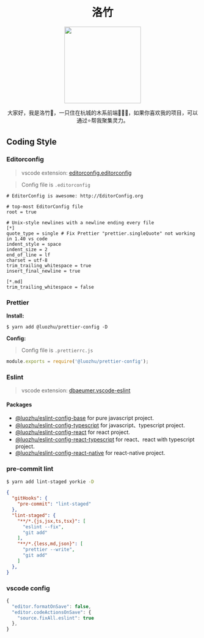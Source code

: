 <div align="center">
  <h1>洛竹</h1>
  <img alt="" src="https://user-images.githubusercontent.com/13204332/128195385-ed8af07f-78a8-4254-937a-56c816712575.png" width="200"/>
  <p>大家好，我是洛竹🎋，一只住在杭城的木系前端🧚🏻‍♀️，如果你喜欢我的项目，可以通过⭐️帮我聚集灵力。</p>
</div>

## Coding Style

### Editorconfig

> vscode extension: [editorconfig.editorconfig](https://marketplace.visualstudio.com/items?itemName=EditorConfig.EditorConfig)

> Config file is `.editorconfig`

```
# EditorConfig is awesome: http://EditorConfig.org

# top-most EditorConfig file
root = true

# Unix-style newlines with a newline ending every file
[*]
quote_type = single # Fix Prettier "prettier.singleQuote" not working in 1.40 vs code
indent_style = space
indent_size = 2
end_of_line = lf
charset = utf-8
trim_trailing_whitespace = true
insert_final_newline = true

[*.md]
trim_trailing_whitespace = false
```

### Prettier

**Install:**

```$
$ yarn add @luozhu/prettier-config -D
```

**Config:**

> Config file is `.prettierrc.js`

```js
module.exports = require('@luozhu/prettier-config');
```

### Eslint

> vscode extension: [dbaeumer.vscode-eslint](https://marketplace.visualstudio.com/items?itemName=dbaeumer.vscode-eslint)

#### Packages

- [@luozhu/eslint-config-base](https://github.com/youngjuning/luozhu/tree/main/packages/eslint-config-base#readme) for pure javascript project.
- [@luozhu/eslint-config-typescript](https://github.com/youngjuning/luozhu/tree/main/packages/eslint-config-typescript#readme) for javascript、typescript project.
- [@luozhu/eslint-config-react](https://github.com/youngjuning/luozhu/tree/main/packages/eslint-config-react#readme) for react project.
- [@luozhu/eslint-config-react-typescript](https://github.com/youngjuning/luozhu/tree/main/packages/eslint-config-react-typescript#readme) for react、react with typescript project.
- [@luozhu/eslint-config-react-native](https://github.com/youngjuning/luozhu/tree/main/packages/eslint-config-react-native#readme) for react-native project.

### pre-commit lint

```sh
$ yarn add lint-staged yorkie -D
```

```json
{
  "gitHooks": {
    "pre-commit": "lint-staged"
  },
  "lint-staged": {
    "**/*.{js,jsx,ts,tsx}": [
      "eslint --fix",
      "git add"
    ],
    "**/*.{less,md,json}": [
      "prettier --write",
      "git add"
    ]
  },
}
```

### vscode config

```js
{
  "editor.formatOnSave": false,
  "editor.codeActionsOnSave": {
    "source.fixAll.eslint": true
  },
}
```
